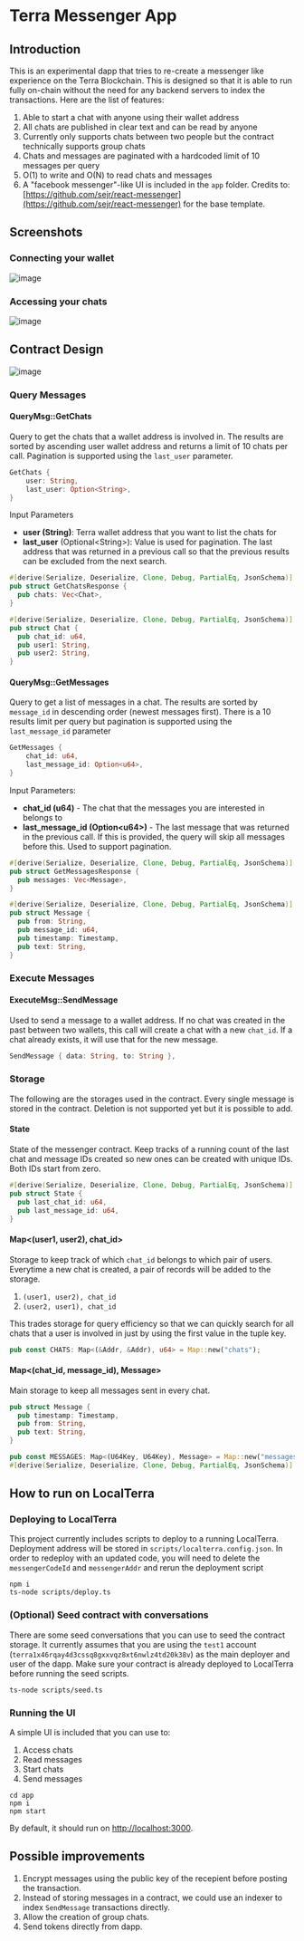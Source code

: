 # Terra Messenger App

## Introduction

This is an experimental dapp that tries to re-create a messenger like experience on the Terra Blockchain. This is designed so that it is able to run fully on-chain without the need for any backend servers to index the transactions. Here are the list of features:

1. Able to start a chat with anyone using their wallet address
2. All chats are published in clear text and can be read by anyone
3. Currently only supports chats between two people but the contract technically supports group chats
4. Chats and messages are paginated with a hardcoded limit of 10 messages per query
5. O(1) to write and O(N) to read chats and messages
6. A "facebook messenger"-like UI is included in the `app` folder. Credits to: [https://github.com/sejr/react-messenger](https://github.com/sejr/react-messenger) for the base template.

## Screenshots

### Connecting your wallet
![image](https://user-images.githubusercontent.com/3447315/160289304-467a4f19-36dc-4e68-8cdf-83d0e7086bbe.png)

### Accessing your chats
![image](https://user-images.githubusercontent.com/3447315/160289319-89e8a7ad-d18f-48df-b8da-821a86dd7045.png)

## Contract Design
![image](https://user-images.githubusercontent.com/3447315/160289339-b2954da0-5ca0-42c9-95db-af97670cc575.png)


### Query Messages

#### QueryMsg::GetChats

Query to get the chats that a wallet address is involved in. The results are sorted by ascending user wallet address and returns a limit of 10 chats per call. Pagination is supported using the `last_user` parameter.

```rust
GetChats {
    user: String,
    last_user: Option<String>,
}
```

Input Parameters

- **user (String)**: Terra wallet address that you want to list the chats for
- **last_user** (Optional\<String\>): Value is used for pagination. The last address that was returned in a previous call so that the previous results can be excluded from the next search.

```rust
#[derive(Serialize, Deserialize, Clone, Debug, PartialEq, JsonSchema)]
pub struct GetChatsResponse {
  pub chats: Vec<Chat>,
}

#[derive(Serialize, Deserialize, Clone, Debug, PartialEq, JsonSchema)]
pub struct Chat {
  pub chat_id: u64,
  pub user1: String,
  pub user2: String,
}
```

#### QueryMsg::GetMessages

Query to get a list of messages in a chat. The results are sorted by `message_id` in descending order (newest messages first). There is a 10 results limit per query but pagination is supported using the `last_message_id` parameter

```rust
GetMessages {
    chat_id: u64,
    last_message_id: Option<u64>,
}
```

Input Parameters:

- **chat_id (u64)** - The chat that the messages you are interested in belongs to
- **last_message_id (Option\<u64>)** - The last message that was returned in the previous call. If this is provided, the query will skip all messages before this. Used to support pagination.

```rust
#[derive(Serialize, Deserialize, Clone, Debug, PartialEq, JsonSchema)]
pub struct GetMessagesResponse {
  pub messages: Vec<Message>,
}

#[derive(Serialize, Deserialize, Clone, Debug, PartialEq, JsonSchema)]
pub struct Message {
  pub from: String,
  pub message_id: u64,
  pub timestamp: Timestamp,
  pub text: String,
}
```

### Execute Messages

#### ExecuteMsg::SendMessage

Used to send a message to a wallet address. If no chat was created in the past between two wallets, this call will create a chat with a new `chat_id`. If a chat already exists, it will use that for the new message.

```rust
SendMessage { data: String, to: String },
```

### Storage

The following are the storages used in the contract. Every single message is stored in the contract. Deletion is not supported yet but it is possible to add.

#### State

State of the messenger contract. Keep tracks of a running count of the last chat and message IDs created so new ones can be created with unique IDs. Both IDs start from zero.

```rust
#[derive(Serialize, Deserialize, Clone, Debug, PartialEq, JsonSchema)]
pub struct State {
  pub last_chat_id: u64,
  pub last_message_id: u64,
}
```

#### Map<(user1, user2), chat_id>

Storage to keep track of which `chat_id` belongs to which pair of users. Everytime a new chat is created, a pair of records will be added to the storage.

1. `(user1, user2), chat_id`
2. `(user2, user1), chat_id`

This trades storage for query efficiency so that we can quickly search for all chats that a user is involved in just by using the first value in the tuple key.

```rust
pub const CHATS: Map<(&Addr, &Addr), u64> = Map::new("chats");
```

#### Map<(chat_id, message_id), Message>

Main storage to keep all messages sent in every chat.

```rust
pub struct Message {
  pub timestamp: Timestamp,
  pub from: String,
  pub text: String,
}

pub const MESSAGES: Map<(U64Key, U64Key), Message> = Map::new("messages");
#[derive(Serialize, Deserialize, Clone, Debug, PartialEq, JsonSchema)]
```

## How to run on LocalTerra

### Deploying to LocalTerra

This project currently includes scripts to deploy to a running LocalTerra. Deployment address will be stored in `scripts/localterra.config.json`. In order to redeploy with an updated code, you will need to delete the `messengerCodeId` and `messengerAddr` and rerun the deployment script

```
npm i
ts-node scripts/deploy.ts
```

### (Optional) Seed contract with conversations

There are some seed conversations that you can use to seed the contract storage. It currently assumes that you are using the `test1` account (`terra1x46rqay4d3cssq8gxxvqz8xt6nwlz4td20k38v`) as the main deployer and user of the dapp. Make sure your contract is already deployed to LocalTerra before running the seed scripts.

```
ts-node scripts/seed.ts
```

### Running the UI

A simple UI is included that you can use to:

1. Access chats
2. Read messages
3. Start chats
4. Send messages

```
cd app
npm i
npm start
```

By default, it should run on [http://localhost:3000](http://localhost:3000).

## Possible improvements

1. Encrypt messages using the public key of the recepient before posting the transaction.
2. Instead of storing messages in a contract, we could use an indexer to index `SendMessage` transactions directly.
3. Allow the creation of group chats.
4. Send tokens directly from dapp.
